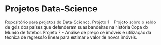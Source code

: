 # Projetos Data-Science
 Repositório para projetos de Data-Science.
Projeto 1 - Projeto sobre o saldo de gols dos países que defenderam suas bandeiras na história Copa do Mundo de futebol.
Projeto 2 - Análise de preço de imóveis e utilização da técnica de regressão linear para estimar o valor de novos imóveis.
